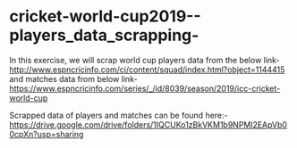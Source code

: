 # cricket-world-cup2019--players_data_scrapping-

In this exercise, we will scrap world cup players data from the below link-
http://www.espncricinfo.com/ci/content/squad/index.html?object=1144415 
and matches data from below link-
https://www.espncricinfo.com/series/_/id/8039/season/2019/icc-cricket-world-cup



Scrapped data of players and matches can be found here:- https://drive.google.com/drive/folders/1IQCUKo1zBkVKM1b9NPMl2EApVb00cpXn?usp=sharing 
